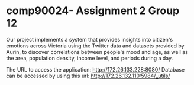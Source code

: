 # comp90024- Assignment 2 Group 12
Our project implements a system that provides insights into citizen's emotions across Victoria using the Twitter data and datasets provided by Aurin, to discover correlations between people's mood and age, as well as the area, population density, income level, and periods during a day. 

The URL to access the application: http://172.26.133.228:8080/
Database can be accessed by using this url: http://172.26.132.110:5984/_utils/
